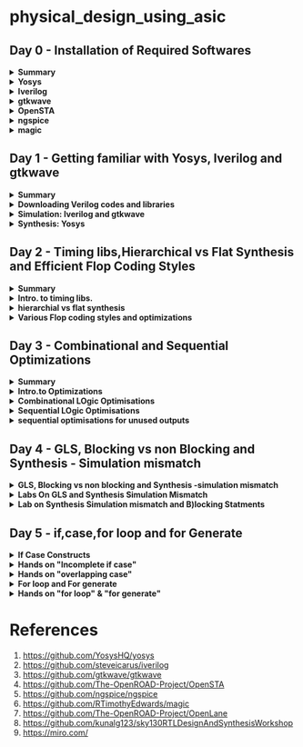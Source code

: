 # physical_design_using_asic



## Day 0 - Installation of Required Softwares

<details>
<summary> <strong>Summary</strong> </summary>
    I installed the needed tools.
    
</details>

<details>
    <summary><strong>Yosys</strong></summary>
    
I installed yosys using following commands :
```bash

$ git clone https://github.com/YosysHQ/yosys.git
$ cd yosys-master 
$ sudo apt install make (If make is not installed please install it) 
$ sudo apt-get install build-essential clang bison flex \
    libreadline-dev gawk tcl-dev libffi-dev git \
    graphviz xdot pkg-config python3 libboost-system-dev \
    libboost-python-dev libboost-filesystem-dev zlib1g-dev
$ make config-gcc
$ make 
$ sudo make install
```

below is the screenshot showing successful launch: 
![yosys](https://github.com/ammulashiva/physical_design_using_asic/assets/140998900/76ecfa86-4e5b-4bba-9c75-d0e98fed2b19)
</details>
<details>
    <summary><strong>Iverilog</strong></summary>

I installed Iverilog using following commands:
```bash
sudo apt-get install iverilog
```
below is the screenshot showing successful launch: 
![Iverilog](https://github.com/ammulashiva/physical_design_using_asic/assets/140998900/4106244b-db39-42e5-bc5d-e43dfe40a297)
</details>
<details>
    <summary><strong>gtkwave</strong></summary>

I installed gtkwave using following command:
```bash
sudo apt update
sudo apt install gtkwave
```
below is the screenshot showing successful launch:

![gtkwave](https://github.com/ammulashiva/physical_design_using_asic/assets/140998900/63bef04c-b53d-4175-b326-7212f403652c)
</details>

<details>
    <summary><strong>OpenSTA</strong></summary>

I installed and built OpenSTA (including the needed packages) using the following commands:
```bash
sudo apt-get install cmake clang gcctcl swig bison flex
git clone https://github.com/The-OpenROAD-Project/OpenSTA.git
cd OpenSTA
mkdir build
cd build
cmake ..
make
```
below is the screenshot showing successful launch: 
![OpenSTA](https://github.com/ammulashiva/physical_design_using_asic/assets/140998900/3ce1cccc-a154-4071-a9c8-682bc4c57fb2)
</details>

<details>
    <summary><strong>ngspice</strong></summary>

i downloaded the tarball from https://sourceforge.net/projects/ngspice/files/ to a local directory, and unpacked it using following commands:
```bash
$ tar -zxvf ngspice-37.tar.gz
$ cd ngspice-37
$ mkdir release
$ cd release
$ ../configure  --with-x --with-readline=yes --disable-debug
$ make
$ sudo make install
```
Below is the screenshot showing sucessful installation:

![ngspice](https://github.com/ammulashiva/physical_design_using_asic/assets/140998900/64efc675-08ed-4c9e-a4da-c6554baac603)
</details>

<details>
    <summary><strong>magic</strong></summary>

I installed magic using the following commands:
```bash
$   sudo apt-get install m4
$   sudo apt-get install tcsh
$   sudo apt-get install csh
$   sudo apt-get install libx11-dev
$   sudo apt-get install tcl-dev tk-dev
$   sudo apt-get install libcairo2-dev
$   sudo apt-get install mesa-common-dev libglu1-mesa-dev
$   sudo apt-get install libncurses-dev
git clone https://github.com/RTimothyEdwards/magic
cd magic
./configure
make
make install
```
Below is the screenshot showing sucessful installation:

![magic1](https://github.com/ammulashiva/physical_design_using_asic/assets/140998900/2ca1576d-839c-4e49-9574-a5e3e05c6083)

Below is the screenshot showing sucessful launch:

![magic2](https://github.com/ammulashiva/physical_design_using_asic/assets/140998900/bd855d1b-fce5-467c-8922-1dd30d994c64)
</details>

## Day 1 - Getting familiar with Yosys, Iverilog and gtkwave

<details>
<summary><strong>Summary</strong></summary>
    
This section shows how I downloaded the libraries needed for the synthesys of verilog file and how i simulated and synthesized a 2x1 mux using iverilog and yosys respectively. 

</details>

<details>
    <summary><strong>Downloading Verilog codes and libraries</strong></summary>
    The verilog codes of the 2x1 mux (good_mux.v) and its testbench (tb_good_mux.v) are taken from https://github.com/kunalg123/sky130RTLDesignAndSynthesisWorkshop.git
    and installed using the commands :
	
```bash
    
         # mkdir VLSI
         # cd VLSI
        # git clone https://github.com/kunalg123/sky130RTLDesignAndSynthesisWorkshop.git
 ```
    Below image shows the library path i have downloaded :
  ![download_v_files](https://github.com/ammulashiva/physical_design_using_asic/assets/140998900/88f44d88-e652-462e-a656-11cc84c2b9a7)

    
</details>
<details>
    <summary><strong>Simulation: Iverilog and gtkwave</strong></summary>
     I used the following commands to simulate and view the plots of the RTL design:
	    here good_mux.v and tb_good_mux.v are the rtl code and testbench files respectively
	
```bash
   $ iverilog good_mux.v tb_good_mux.v
   $ ./a.out
   $ gtkwave tb_good_mux.vcd
```
 
 Below is the screenshot of the gtkwave plots:
	
  ![mux_gtkwave](https://github.com/ammulashiva/physical_design_using_asic/assets/140998900/2ed5db9b-fa75-4815-a94c-6011d9f6a887)
	
</details>
<details>
	<summary><strong>Synthesis: Yosys</strong></summary>
 In the directory of the verilog files, I used the following commands to synthesize and view the synthesized deisgn:
	
 ```bash
# yosys
yosys> read_liberty -lib <path to lib file> //path <..lib/sky130_fd_sc_hd__tt_025c_1v80.lib>
yosys> read_verilog <path to verilog file> //path <good_mux.v>
yosys> synth -top <top_module_name> //good_mux
yosys> abc -liberty <path to lib file> //path <..lib/sky130_fd_sc_hd__tt_025c_1v80.lib>
yosys> show //shows the synthesied design
 ```
 Below is the screenshot of the synthesized design:
	

	
 I used the following commands to generate the netlist:
 ```bash
 yosys> write_verilog <file_name_netlist.v>
 yosys> write_verilog -noattr <file_name_netlist.v>
 ```
 Below is the Screenshot showing the ABC results :
 
![yosys_synthesis](https://github.com/ammulashiva/physical_design_using_asic/assets/140998900/d9c25654-95a2-4f49-bff8-899fc9e2681e)
 
 Below is the screenshot of the generated netlist:

 ![circuit_lib](https://github.com/ammulashiva/physical_design_using_asic/assets/140998900/85261fcf-58c3-4020-815e-b36f88c88f6d)
 
</details>

 
## Day 2 - Timing libs,Hierarchical vs Flat Synthesis and Efficient Flop Coding Styles
<details>
	<summary><strong>Summary</strong></summary>

 viewed the Timing libs learnt some fundamental parameters in .lib file , done some examples on Hierarchical vs flat synthesis and efficient flop coding styles and learnt some of the basic optimizations . 
 
</details>

<details>
	<summary><strong>Intro. to timing libs.</strong></summary>

 To view the contents inside the .lib file type the following command :

 ```bash
    cd VLSI/sky130RTLDesignAndSynthesisWorkshop/lib/
    gvim sky130_fd_sc_hd__tt_025C_1v80.lib

 ```

![timing_lib](https://github.com/ammulashiva/physical_design_using_asic/assets/140998900/4f542fd2-7f69-4a0b-8a31-e41830a56114)

**O**ne of the fundamental parameters stored within .lib files comprises P.V.T. parameters, where P denotes Process, V denotes Voltage, and T denotes Temperature. The variations in these parameters can cause significant changes in the performance of circuits.

**Process Variation:** During the manufacturing process, there may be some deviations in the transistor characteristics, causing non-uniformity across the semiconductor wafer. Critical parameters like oxide thickness, dopant concentration, and transistor dimensions experience alterations.

**Voltage Variation:** Voltage regulators might exhibit  variability in their output voltage  over time, inducing fluctuations in current and  impacting the operational speed of the circuits.

**Temperature Variation:** The functionality of a semiconductor devices is sensitive to changes in temperature, it effects various parameters that significantly alters the transfer function.
     
    The **.lib** library is bucket with full of cells as shown below:
    
![different cells](https://github.com/ammulashiva/physical_design_using_asic/assets/140998900/238e3699-d6a9-4910-926d-13ef53ef827c)

This file also defines the units for parameters like voltage, power, current, capacitance, and resistance. Within the .lib library, each standard cell consists a set of parameters specific to that cell's features.

Consider the a2111oi gate whose parameters and verilog files is shown below:

![cell_a2111o](https://github.com/ammulashiva/physical_design_using_asic/assets/140998900/43f3f2b8-21da-446e-96e4-a7974d869fba)

each cell defines the voltage , temoerature, power leakage , area etc.. in all combinations of inputs for the synthesiser.

</details>

<details>
	<summary><strong>hierarchial vs flat synthesis</strong></summary>

  Consider the verilog file multiple module which is given in the verilog_files directory shown below:
  
![multiple_modules](https://github.com/ammulashiva/physical_design_using_asic/assets/140998900/587aee2f-aa90-4455-b3a5-8480999e1727)

In this case the module multiple_modules iinstantiates two sub_modules where the sub_module1 implements the AND gate and sub_module2 implemets the OR gate which are integrated in the multiple_modules. Synthesise the multiple module using the sollowing commands:

```bash

#yosys
read_liberty -lib ../lib/sky130_fd_sc_hd__tt_025C_1v80.lib
read_verilog multiple_modules.v
synth -top multiple_modules // synthesis of multiple_modules
abc -liberty ../lib/sky130_fd_sc_hd__tt_025C_1v80.lib
show multiple_modules  //cmd to view the synthesised design in blocks of sub_modules
write_verilog -noattr multiple_modules_hier.v  //creates the netlist in hirearichal modules
!gvim multiple_modules_hier.v  // view the net list

```
Below is the figure showing the **schematic of multiple_modules:**

![multiple_modules_schematic](https://github.com/ammulashiva/physical_design_using_asic/assets/140998900/fe6b563b-7680-4e1d-bb9c-250e9a523841)

Below is the **netlist** generated with sub_modules :

```bash

module multiple_modules(a, b, c, y);
  input a;
  wire a;
  input b;
  wire b;
  input c;
  wire c;
  wire net1;
  output y;
  wire y;
  sub_module1 u1 (
    .a(a),
    .b(b),
    .y(net1)
  );
  sub_module2 u2 (
    .a(net1),
    .b(c),
    .y(y)
  );
endmodule

module sub_module1(a, b, y);
  wire _0_;
  wire _1_;
  wire _2_;
  input a;
  wire a;
  input b;
  wire b;
  output y;
  wire y;
  sky130_fd_sc_hd__and2_0 _3_ (
    .A(_1_),
    .B(_0_),
    .X(_2_)
  );
  assign _1_ = b;
  assign _0_ = a;
  assign y = _2_;
endmodule

module sub_module3(a, b, y);
  wire _0_;
  wire _1_;
  wire _2_;
  input a;
  wire a;
  input b;
  wire b;
  output y;
  wire y;
  sky130_fd_sc_hd__or2_0 _3_ (
    .A(_1_),
    .B(_0_),
    .X(_2_)
  );
  assign _1_ = b;
  assign _0_ = a;
  assign y = _2_;
endmodule
```

## Flat Synthesis
   Flattening the hierarchy means simplifying the hierarchical structure of a design by collapsing or merging lower-level modules or blocks into a single, unified representation. In yosys the flattening can be done with flat command. Yosys illustration of flattening the hiererchy.
   ```bash

root@ammula-shiva-kumar-HP-Laptop-15-da1xxx:/home/ammula-shiva-kumar/VLSI/sky130RTLDesignAndSynthesisWorkshop/verilog_files# yosys
read_liberty -lib ../lib/sky130_fd_sc_hd__tt_025C_1v80.lib
read_verilog multiple_modules.v
synth -top multiple_modules.v
synth -top multiple_modules
abc -liberty ../lib/sky130_fd_sc_hd__tt_025C_1v80.lib
show
flatten
write_verilog -noattr multiple_modules_flat.v
!gvim multiple_modules_flat.v

```
  Below is the figure showing the netlist of the multiple_modules after flattening :

  ![multiple_modules_flat](https://github.com/ammulashiva/physical_design_using_asic/assets/140998900/09e70b0f-0a26-44bf-8055-94f9369de3c0)

  Below figure shows the schematic ofmultiple modules after flattening :
  
![multiple_modules_flat_schematic](https://github.com/ammulashiva/physical_design_using_asic/assets/140998900/5e29ab99-df3e-4e6a-a47c-73bfc87a78c1)

### Steps to synthesise sub module

Suppose a multiplier design needs to be used in numerous instances. Rather than undergoing synthesis six times independently, the preferred approach is to synthesize it once and then duplicate it within the primary module. Using module-level synthesis becomes advantageous when dealing with multiple occurrences of identical modules. Another reason for synthesizing submodule is to follow the principle of divide and conque for extensive designs that may not be optimized effectively, synthesizing the design module by module ensures that each module is effectively optimized.
    
    The commands used in Yosys to Synthesise submodule are:

```bash
read_liberty -lib ../lib/sky130_fd_sc_hd__tt_025C_1v80.lib
read_verilog multiple_modules.v
synth -top sub_module1
abc -liberty ../lib/sky130_fd_sc_hd__tt_025C_1v80.lib
show
```
Below figure shows the Schematic of submodule :

![multiple_modules_submodule1](https://github.com/ammulashiva/physical_design_using_asic/assets/140998900/e1f77a95-7512-45fd-b782-09966a06b0b2)

</details>

<details>
	<summary><strong>Various Flop coding styles and optimizations </strong></summary>

 ### Flops and flop Coding Styles
 
**A** flop is a Storage element which can store the data Synchronously or asynchronously, it has a input clock and a set and a reset ,the set and reset can be synchronous or asynchronus . for example if there is a large combinational circuit between two registers then it may lead to setup violation so in order to solve the problem we need to use a flop in between the combinational circuit so that the delay gets divided and setup violation doesnt happen.
     below are the various flops with different configurations:
     
     **Code** for asynchronous set d flop :
     
```bash
     module dff_async_set ( input clk ,  input async_set , input d , output reg q );
     always @ (posedge clk , posedge async_set)
begin
	if(async_set)
		q <= 1'b1;
	else	
		q <= d;
end
endmodule

```
Code for **synchronous reset d flipflop** :

```bash

module dff_syncres ( input clk , input async_reset , input sync_reset , input d , output reg q );
always @ (posedge clk )
begin
	if (sync_reset)
		q <= 1'b0;
	else	
		q <= d;
end
endmodule

```

Code for **asynchronous and synchronous reset d flop** :

```bash

  module dff_asyncres_syncres ( input clk , input async_reset , input sync_reset , input d , output reg q );
  always @ (posedge clk , posedge async_reset)
  begin
	if(async_reset)
		q <= 1'b0;
	else if (sync_reset)
		q <= 1'b0;
	else	
		q <= d;
  end
 endmodule

```
Code for **asynchronous reset d flop** :

```bash

module dff_asyncres ( input clk ,  input async_reset , input d , output reg q );
always @ (posedge clk , posedge async_reset)
begin
	if(async_reset)
		q <= 1'b0;
	else	
		q <= d;
end
endmodule

```
## Simulation of above flops

The synthesis and simulation of verilog files can be done by usind the following commands:

```bash

$iverilog <Filename.v>
$./a.out
$gtkwave <dumpfile_name.vcd>

```
Below figure shows the simulation of **asynchronous set d flop** :

![async_set_simu](https://github.com/ammulashiva/physical_design_using_asic/assets/140998900/13a6f7b6-b059-4e12-a94d-0653722c2c86)

Below figure shows the simulation of  **synchronous reset d flipflop**:

![sync_res_simu](https://github.com/ammulashiva/physical_design_using_asic/assets/140998900/063079d3-852b-44cd-b958-cc388e9d63dd)

Below figure shows the simulation of **asynchronous and synchronous reset d flop** :

![asyncres_syncres_simu](https://github.com/ammulashiva/physical_design_using_asic/assets/140998900/07dcb88c-c515-471b-93f2-b13ef1fe28c9)

Below figure shows the simulation of **asynchronous reset d flop** :

![async_res_simu](https://github.com/ammulashiva/physical_design_using_asic/assets/140998900/ec714932-6a80-4943-bcfc-3d43cd13404a)

## Some optimizations

Consider the module **mul2.v** shown below:

```bash

module mul2 (input [2:0] a, output [3:0] y);
	assign y = a * 2;
endmodule

```
Here 'a' is 3 bit and 'y' is 4 bits wide . when a is multiplied by 2 'a' gets shifted to left by 1 bit so the output should be just 'a' is connected to y[2:0] and y[3] connected ground
now let us see how the optimizations will be done 
 here in the below figure we see that theoutput is as i have described:

 ![mult_2_schematic](https://github.com/ammulashiva/physical_design_using_asic/assets/140998900/c31b7665-a331-430c-bf49-b3ce7f7caf0f)


 Now consider the module **mult_8.v** shown below:

```bash

module mult8 (input [2:0] a , output [5:0] y);
	assign y = a * 9;
endmodule

```
Here 'a' is 3 bit and 'y' is 6 bits wide . when a is multiplied by 9 'a' , here y can be written as 

  y = a * (8+1) ;
  
  y = a * 8 + a ;
  
  therefore here 'y'gets shifted to left by 3 bits and a'a' is added, so the output should be just '{a, a}' Here 'a' is stacked 2 times to get 'y'. now let us see how the optimizations will be done 
 here in the below figure we see that theoutput is as i have described:

 ![mult8_schematic](https://github.com/ammulashiva/physical_design_using_asic/assets/140998900/bce8a772-05c0-4de7-9517-d0625f7f33b0)
 
 
</details>

## Day 3 - Combinational and Sequential Optimizations
 <details>
	 <summary><strong>Summary</strong></summary>
	 
**Here** combinational and sequential logics have been introduced and some examples were done on sequential and combinational optimisations.
       
 </details>

<details>
	<summary><strong>Intro.to Optimizations</strong></summary>

### Combinational logic OPtimizations

#### squesing the logic to get the most optimised design
   - Area and power savings
#### Constant Propagation
 - Direct optimisation
#### Boolian logic Optimisations
 - K-Map
 - Quine-Mckluskey

      Here let us consider an example of **constant propagation** as shown in the below figure :

![constant_propagation_ex](https://github.com/ammulashiva/physical_design_using_asic/assets/140998900/8b784e64-1eb8-4255-a3ba-01de4fada482)

here **Y= ((AB)+C)'**

If **A = 0** ;then
       
**Y = C'**

**In** this example A is constant so the logic got opthe boolian equation is optimisedimised so the number of transisters and area got reduced.

Now consider another example in **boolian logic optimization** :

**A?(B?C:(C?A:0)):(!C)**

=>** A'C' +A[BC+B'AC}**

=>** A'C' + ABC + AB'C**

=> **A'C' + AC[B+B']**

=> **A'C' + AC **

In this example the boolian equation is **optimised**. 

### Sequential Logic Optimisations

#### Basic
 - Sequential constant Propagation
#### Advanced [not covered as a part ]
 - State Optimization
 - Retiming
 - sequential logic cloning

Consider an example in sequential logic as shown in the below figure:

![sequential_ex](https://github.com/ammulashiva/physical_design_using_asic/assets/140998900/bf639199-3060-44f4-bb22-58f19f6757e3)

here as D is grounded 'Q' is always '0' So

**Y = (A.0 )'**

=>** y = 1** (Optimised)

</details>

<details>
	<summary><strong>Combinational LOgic Optimisations</strong></summary>

 Consider an example shown below

 ```bash

 module opt_check (input a , input b , output y);
	assign y = a?b:0;
endmodule

```
Here **y = a'.0 + a.b**

 => **y = a.b **

 the commands used in yosys are :

 
```bash

#yosys
read_liberty -lib ../lib/sky130_fd_sc_hd__tt_025C_1v80.lib
read_verilog opt_check.v
synth -top opt_check // synthesis of multiple_modules
opt_clean -purge  // cleans all the unused cells
abc -liberty ../lib/sky130_fd_sc_hd__tt_025C_1v80.lib
show

```
 
 synthesised the code using yosys and the schematic is shown below :

![opt_check_schematic](https://github.com/ammulashiva/physical_design_using_asic/assets/140998900/a7842ea5-88a4-461d-9092-38ef95854817)


**Example 2** :

```bash

 module opt_check2 (input a , input b , output y);
	assign y = a?1:b;
endmodule

```
here 

**Y = a'b +a**

=>** Y = a + b** ;

the synthesised schematic is shown below :

![opt_check2_schematic](https://github.com/ammulashiva/physical_design_using_asic/assets/140998900/92cd7042-95ef-4579-8429-fdee7f58ca1b)


 **Example 3** :

```bash

module opt_check3 (input a , input b, input c , output y);
	assign y = a?(c?b:0):0;
endmodule

```
here 

**Y = a'0 + a[a'.0 +ab]**

=>** 0+ abc**

=> **Y = a.b.c **;

the synthesised schematic is shown below :

![opt_check3_schematic](https://github.com/ammulashiva/physical_design_using_asic/assets/140998900/fcfe7f28-e7f4-4823-afef-5b47fd761452)

</details>


<details>
	<summary><strong>Sequential LOgic Optimisations</strong></summary>

 Consider an example **1** of **sequential circuit** :

 ```bash
module dff_const1(input clk, input reset, output reg q);
always @(posedge clk, posedge reset)
begin
	if(reset)
		q <= 1'b0;
	else
		q <= 1'b1;
end

endmodule

```
here use the command dfflibmab -liberty ../lib/lib/sky130_fd_sc_hd__tt_025C_1v80.lib to include the dff libs
the synthesied schematic is shown below :

![dff_const1](https://github.com/ammulashiva/physical_design_using_asic/assets/140998900/368b1b7d-9376-4e7c-b3c1-f5a0ad4fc972)

**Example 2**:

```bash
module dff_const2(input clk, input reset, output reg q);
always @(posedge clk, posedge reset)
begin
	if(reset)
		q <= 1'b1;
	else
		q <= 1'b1;
end

endmodule

```
here use the command dfflibmab -liberty ../lib/lib/sky130_fd_sc_hd__tt_025C_1v80.lib to include the dff libs
the synthesied schematic is shown below :


![dff_const2](https://github.com/ammulashiva/physical_design_using_asic/assets/140998900/85b07b6f-447e-4ec1-8c6c-69247ac0333b)

**Example 3**:

```bash
module dff_const3(input clk, input reset, output reg q);
reg q1;

always @(posedge clk, posedge reset)
begin
	if(reset)
	begin
		q <= 1'b1;
		q1 <= 1'b0;
	end
	else
	begin
		q1 <= 1'b1;
		q <= q1;
	end
end

endmodule

```

here in the above example the outputQ depends on the previous input of the input Q1 so both flops should be present so cannot be optimised further
as shown in the below figure :

![dff_const3_diagram](https://github.com/ammulashiva/physical_design_using_asic/assets/140998900/6764fc12-28b6-441e-b12e-b6b86c0e127b)


**Here** use the command dfflibmab -liberty ../lib/lib/sky130_fd_sc_hd__tt_025C_1v80.lib to include the dff libs
the synthesied schematic is shown below :

![dff_const3](https://github.com/ammulashiva/physical_design_using_asic/assets/140998900/b79d7ad5-9714-4009-b04f-e8ca80ea29a8)



</details>


<details>
	<summary><strong>sequential optimisations for unused outputs</strong></summary>

     consider an example shown below :

```bash

module counter_opt (input clk , input reset , output q);
reg [2:0] count;
assign q = count[0];

always @(posedge clk ,posedge reset)
begin
	if(reset)
		count <= 3'b000;
	else
		count <= count + 1;
end
 
endmodule

```

**Here** the bits count[1:2] are unused onlythe bit cunt[0] is used so other redundancy bits are removed in the synthesis 
the synthesised schematic is shown below :

![counter_opt_schematic](https://github.com/ammulashiva/physical_design_using_asic/assets/140998900/3c988a17-2728-4083-b5f6-f759d595efd8)

      
</details>

## Day 4 -  GLS, Blocking vs non Blocking and Synthesis - Simulation mismatch
<details>
	<summary><strong>GLS, Blocking vs non blocking and Synthesis -simulation mismatch</strong></summary>

 ## GLS Concepts And Flow Using Verilog

  **GLS**- Gate level Synthesis 

Here gate level netlist is taken and the testbench for it and the Gte level verilog models are given to the iverilog to generate a value change dump format which is then given to the gtkwave to view the output .

Below figure shows the process :

![GLS](https://github.com/ammulashiva/physical_design_using_asic/assets/140998900/7adfa7ce-5dff-4d4e-bab1-4781d0ee9895)

There is a need to check the netlist after the synthesis because there can be a mismatch. 

# Reasons to Synthesis And Simulation Mismatch :
 - Missing Sensitivity List
 - Blocking VS Non Bolcking List
 - Non standard Verilog Coding

 Consider an example for missing sensitivity list :

 ```bash

module good_mux (input i0 , input i1 , input sel , output reg y);
always @ (sel)
begin
	if(sel)
		y <= i1;
	else 
		y <= i0;
end
endmodule

```
**I**n the above code when 'sel changes the always block is evaluated and the 'y' values get updated. But for a mux 'y' gets updated when ever the value of 'i0' or 'i1' changes with respect to the 'sel' value so the simulatior shows the wrong value/output . so in order to correct that that we need to replace the always block sensitivity list with '*' . as shown below :

 ```bash

module good_mux (input i0 , input i1 , input sel , output reg y);
always @ (*)
begin
	if(sel)
		y <= i1;
	else 
		y <= i0;
end
endmodule

```

### Blocking And Non Blocking Statements in Verilog :


#### Inside Always Block
 - if we use operator '=' then
 - executes the ststments in the order it is written
 - so the first statment is evaluated before the second statment

#### Inside Always Block
 - if we use operator '<=' then
 - executes all the RHS when always block is entered and assigns to LHS .
 - Parallel Evaluation .
      
</details>

<details>
	<Summary><strong>Labs On GLS and Synthesis Simulation Mismatch </strong></Summary>

Condider an example shown below:
```bash

module ternary_operator_mux (input i0 , input i1 , input sel , output y);
	assign y = sel?i1:i0;
endmodule

```

First create the **netlist** using the below commands in yosys :

```bash
read_liberty -lib ../lib/sky130_fd_sc_hd__tt_025C_1v80.lib
read_verilog ternary_operator_mux.v
synth -top ternary_operator_mux
abc -liberty ../lib/sky130_fd_sc_hd__tt_025C_1v80.lib
write_verilog ternary_operator_mux_net.v
exit

```
**Next** use the iverilog with the files netlist, test bench primitives and skylab.v in mylib folder using the following commands given below :

```bash

iverilog ../my_lib/verilog_model/primitives.v ../my_lib/verilog_model/sky130_fd_sc_hd.v ternary_operator_mux_net.v tb_ternary_operator_mux.v
  ./a.out
  gtkwave tb_ternary_operator_mux.vcd

```
the **results** of the gtk wave are shown below :

![terenary_op_mux_simu](https://github.com/ammulashiva/physical_design_using_asic/assets/140998900/ff66bdfd-605d-4729-9c75-e339cbbf58fb)

 Let us Consider an another example where the Synthesis and simulation mismatch happens :

```bash

module bad_mux (input i0 , input i1 , input sel , output reg y);
always @ (sel)
begin
	if(sel)
		y <= i1;
	else 
		y <= i0;
end
endmodule

```
the simulation output for the above example is given by :

![bad_mux_simu](https://github.com/ammulashiva/physical_design_using_asic/assets/140998900/a1378187-3cfd-4639-81b1-cced9a65b859)

the simulation of the above example after synthesis and net list generation :

![bad_mux_net](https://github.com/ammulashiva/physical_design_using_asic/assets/140998900/1fd9f0e6-f57b-43f3-86c0-d186e31bc394)


Under this, we see a clear mismatch between the simulation and synthesis designs. The RTL file and netlist files aren't the same logic implemention. This happened due to the sensitivity listing under the RTL file.


 
</details>

<details>
	
<summary><strong>Lab on Synthesis Simulation mismatch and B)locking Statments </strong></summary>

Consider an **example**

```bash
module blocking_caveat (input a , input b , input  c, output reg d); 
reg x;
always @ (*)
begin
	d = x & c;
	x = a | b;
end
endmodule

```
The **RTL simulation** of the above code is given beloow :

![blocking_caveat_simu](https://github.com/ammulashiva/physical_design_using_asic/assets/140998900/c694887a-b710-435d-bff7-6b56c1ff5886)

The **Synthesised schematic** is shown below :

![blocking_caveat_schematic](https://github.com/ammulashiva/physical_design_using_asic/assets/140998900/9ec26e10-6153-4ea4-a5a0-577050127ad9)

The Simulation of the **generated netlist** is shown below :

![blocking caveat_net](https://github.com/ammulashiva/physical_design_using_asic/assets/140998900/eb49979f-1722-4ab0-ab18-75ede7c174e4)

 Here in the above simulations we can clearly see that booth simulations are different . in this case we can use the un Blocking statments to write the code and get our expected results.
 
</details>

## Day 5 - if,case,for loop and for Generate

<details>

<summary><strong>If Case Constructs</strong></summary>

### If Statment

**Description** 

The if statement controls conditional execution of other sequential statements. It contains at least one Boolean condition (specified after the if keyword). The remaining conditions are specified with the elsif clause. The else clause is treated as elsif true then. Conditions are evaluated one by one until any of them turns to be true or there are no more conditions to be checked for. When a condition is true then the sequence of statements specified after the then clause is executed. If no condition is met then the control is passed to the next statement after the if statement. 

**Syntax** for If Statment :

 ```bash

if(<condition_1>) begin
  ...
end
else if(<condition>) begin
  ...
end 
else if(<condition>) begin
  ...
end
else begin
  ...
end


Syntax: if and else condition
if(<condition>) begin
  ...
end
else begin
  ...
end

```

    It can be said that, when the condition 1 is valid, statement 1 is of the highest priority, and the rest of the condtions aren't checked for.
    Similarly, we check for which condtion falls true. In case none do, the else block statements takes highest priority.
    The if-else statements can be designed using muxs as shown in the below figure

![if_with _mux](https://github.com/ammulashiva/physical_design_using_asic/assets/140998900/8273c5cf-31df-4a6f-928d-fb4bfb54741d)

### Cautions while using if-else

 - In case we miss the else block, it can cause an inferred latch.
 - It is a latch that wasn't intended in the design.
 - the formation of a latch with mux is shown below 

![Pasted image](https://github.com/ammulashiva/physical_design_using_asic/assets/140998900/ea2c65ae-fee2-4e21-a45e-208528245fcc)

### Case 

**Description**

The case statement starts with a case keyword followed by the case expression (in parenthesis) and case items or default statement. It ends with the endcasekeyword. The default statement is optional and should be used only once. A case item contains a list of one or more case item expressions, separated by comma, and the case item statement. The case item expression and the case item statement should be separated by a colon.

During the evaluation of the case statement, all case item expressions are evaluated and compared in the order in which they are given. If the first case item expression matches the case expression, then the statement which is associated with that expression is executed and the execution of the case statement is terminated. If comparison fails, then the next case item expression is evaluated and compared with the case expression. If all comparisons fail and the default section is given, then its statements are executed. Otherwise none of the case items will be executed.

Both case expression and case item expressions should have the same bit length. None of the expressions are required to be a constant expression. 

Syntax for the Case Statment is given Below :

```bash

case (expression)

  expression : statement ;

  expression : statement ;

default : statement ;

endcase

```
### Cautions while using case

 - In case we miss the default block, it can cause an inferred latch.
 - Always complete all the expressions of the case.
 - dont write two expressions which simultaneously takes same values while executing case statment


</details>


<details>

<summary><strong>Hands on "Incomplete if case"</strong></summary>
 
</details>


<details>

<summary><strong>Hands on "overlapping case"</strong></summary>
 
</details>


<details>

<summary><strong>For loop and For generate</strong></summary>
 
</details>



<details>

<summary><strong>Hands on "for loop" & "for generate"</strong></summary>
 
</details>




# References

1. https://github.com/YosysHQ/yosys
2. https://github.com/steveicarus/iverilog
3. https://github.com/gtkwave/gtkwave
4. https://github.com/The-OpenROAD-Project/OpenSTA
5. https://github.com/ngspice/ngspice
6. https://github.com/RTimothyEdwards/magic
7. https://github.com/The-OpenROAD-Project/OpenLane
8. https://github.com/kunalg123/sky130RTLDesignAndSynthesisWorkshop
9. https://miro.com/

